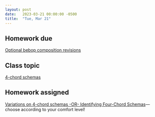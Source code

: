 ```yaml
---
layout: post
date:   2023-03-21 00:00:00 -0500
title:  "Tue, Mar 21"
---
```


## Homework due

[Optional bebop composition revisions](https://viva.pressbooks.pub/openmusictheory/chapter/jazz-embellishing-chords/#assignments)

## Class topic

[4-chord schemas](https://viva.pressbooks.pub/openmusictheory/chapter/4-chord-schemas/)

## Homework assigned

[Variations on 4-chord schemas -OR- Identifying Four-Chord Schemas](https://viva.pressbooks.pub/openmusictheory/chapter/4-chord-schemas/#assignments)—choose according to your comfort level!

